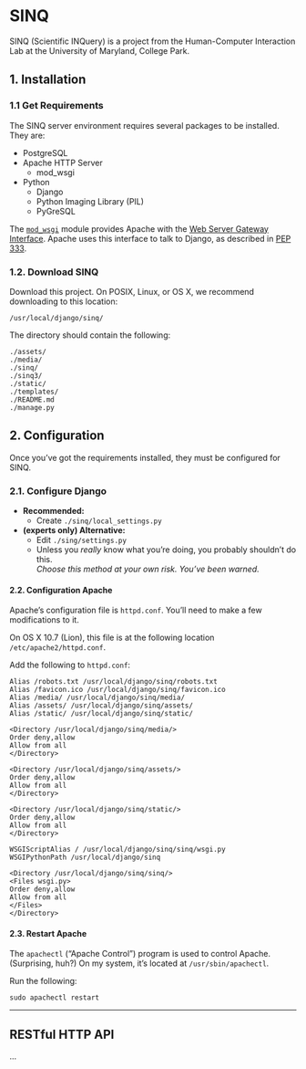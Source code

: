 SINQ
====
SINQ (Scientific INQuery) is a project from the Human-Computer Interaction Lab at the University of Maryland, College Park.



## 1. Installation

### 1.1 Get Requirements

The SINQ server environment requires several packages to be installed.  They are:

- PostgreSQL
- Apache HTTP Server
	- mod_wsgi
- Python
	- Django
	- Python Imaging Library (PIL)
	- PyGreSQL


The [`mod_wsgi`](http://code.google.com/p/modwsgi/) module provides Apache with the [Web Server Gateway Interface](http://wsgi.readthedocs.org/en/latest/). 
Apache uses this interface to talk to Django, as described in [PEP 333](http://www.python.org/dev/peps/pep-0333/).


### 1.2. Download SINQ

Download this project.  On POSIX, Linux, or OS X, we recommend downloading to this location:  

	/usr/local/django/sinq/

The directory should contain the following:

	./assets/
	./media/
	./sinq/
	./sinq3/
	./static/
	./templates/
	./README.md
	./manage.py


## 2. Configuration

Once you’ve got the requirements installed, they must be configured for SINQ.


### 2.1. Configure Django

* **Recommended:**
    - Create `./sinq/local_settings.py`
* **(experts only) Alternative:**
	- Edit `./sing/settings.py`
	- Unless you _really_ know what you’re doing, you probably shouldn’t do this. <br />
	  _Choose this method at your own risk.  You’ve been warned._


#### 2.2. Configuration Apache

Apache’s configuration file is `httpd.conf`.  You’ll need to make a few modifications to it.  

On OS X 10.7 (Lion), this file is at the following location `/etc/apache2/httpd.conf`.

Add the following to `httpd.conf`:

	Alias /robots.txt /usr/local/django/sinq/robots.txt
	Alias /favicon.ico /usr/local/django/sinq/favicon.ico
	Alias /media/ /usr/local/django/sinq/media/
	Alias /assets/ /usr/local/django/sinq/assets/
	Alias /static/ /usr/local/django/sinq/static/

	<Directory /usr/local/django/sinq/media/>
	Order deny,allow
	Allow from all
	</Directory>

	<Directory /usr/local/django/sinq/assets/>
	Order deny,allow
	Allow from all
	</Directory>

	<Directory /usr/local/django/sinq/static/>
	Order deny,allow
	Allow from all
	</Directory>

	WSGIScriptAlias / /usr/local/django/sinq/sinq/wsgi.py
	WSGIPythonPath /usr/local/django/sinq

	<Directory /usr/local/django/sinq/sinq/>
	<Files wsgi.py>
	Order deny,allow
	Allow from all
	</Files>
	</Directory>


#### 2.3. Restart Apache

The `apachectl` (“Apache Control”) program is used to control Apache. (Surprising, huh?)
On my system, it’s located at `/usr/sbin/apachectl`.

Run the following:

	sudo apachectl restart

----

## RESTful HTTP API

...
